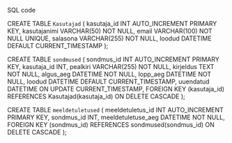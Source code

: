SQL code

CREATE TABLE `Kasutajad` (
    kasutaja_id INT AUTO_INCREMENT PRIMARY KEY,
    kasutajanimi VARCHAR(50) NOT NULL,
    email VARCHAR(100) NOT NULL UNIQUE,
    salasona VARCHAR(255) NOT NULL,
    loodud DATETIME DEFAULT CURRENT_TIMESTAMP
);

CREATE TABLE `sondmused` (
    sondmus_id INT AUTO_INCREMENT PRIMARY KEY,
    kasutaja_id INT,
    pealkiri VARCHAR(255) NOT NULL,
    kirjeldus TEXT NOT NULL,
    algus_aeg DATETIME NOT NULL,
    lopp_aeg DATETIME NOT NULL,
    loodud DATETIME DEFAULT CURRENT_TIMESTAMP,
    uuendatud DATETIME ON UPDATE CURRENT_TIMESTAMP,
    FOREIGN KEY (kasutaja_id) REFERENCES Kasutajad(kasutaja_id) ON DELETE CASCADE
);

CREATE TABLE `meeldetuletused` (
    meeldetuletus_id INT AUTO_INCREMENT PRIMARY KEY,
    sondmus_id INT,
    meeldetuletuse_aeg DATETIME NOT NULL,
    FOREIGN KEY (sondmus_id) REFERENCES sondmused(sondmus_id) ON DELETE CASCADE
);
